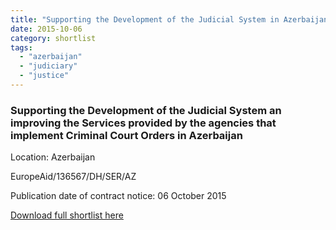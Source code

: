 ```yaml
---
title: "Supporting the Development of the Judicial System in Azerbaijan"
date: 2015-10-06
category: shortlist
tags: 
  - "azerbaijan"
  - "judiciary"
  - "justice"
---
```


### Supporting the Development of the Judicial System an improving the Services provided by the agencies that implement Criminal Court Orders in Azerbaijan

Location: Azerbaijan

EuropeAid/136567/DH/SER/AZ

Publication date of contract notice: 06 October 2015

[Download full shortlist here](http://epm.lv/files/shortlist_136567_Azerbaijan_Court.pdf)
